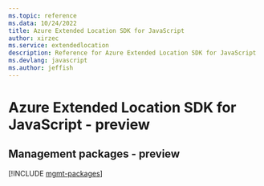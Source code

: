 ```yaml
---
ms.topic: reference
ms.data: 10/24/2022
title: Azure Extended Location SDK for JavaScript
author: xirzec
ms.service: extendedlocation
description: Reference for Azure Extended Location SDK for JavaScript
ms.devlang: javascript
ms.author: jeffish
---
```

# Azure Extended Location SDK for JavaScript - preview

## Management packages - preview
[!INCLUDE [mgmt-packages](extended-location-mgmt-index.md)]